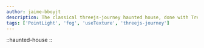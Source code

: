 ```yaml
---
author: jaime-bboyjt
description: The classical threejs-journey haunted house, done with TresJs
tags: ['PointLight', 'fog', 'useTexture', 'threejs-journey']
---
```


::haunted-house
::
